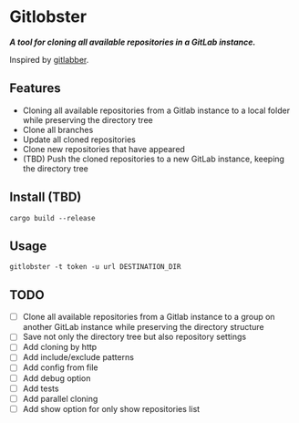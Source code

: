 # Gitlobster

___A tool for cloning all available repositories in a GitLab instance.___

Inspired by [gitlabber](https://github.com/ezbz/gitlabber).

## Features

- Cloning all available repositories from a Gitlab instance to a local folder while preserving the directory tree
- Clone all branches
- Update all cloned repositories
- Clone new repositories that have appeared
- (TBD) Push the cloned repositories to a new GitLab instance, keeping the directory tree

## Install (TBD)

[//]: # (TODO: Write a complete installation guide)

```shell
cargo build --release
```

## Usage

```shell
gitlobster -t token -u url DESTINATION_DIR
```

## TODO

- [ ] Clone all available repositories from a Gitlab instance to a group on another GitLab instance while preserving the
  directory structure
- [ ] Save not only the directory tree but also repository settings
- [ ] Add cloning by http
- [ ] Add include/exclude patterns
- [ ] Add config from file
- [ ] Add debug option
- [ ] Add tests
- [ ] Add parallel cloning
- [ ] Add show option for only show repositories list